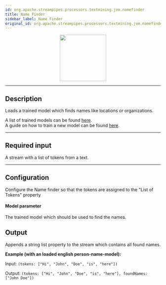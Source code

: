 ```yaml
---
id: org.apache.streampipes.processors.textmining.jvm.namefinder
title: Name Finder
sidebar_label: Name Finder
original_id: org.apache.streampipes.processors.textmining.jvm.namefinder
---
```


<!--
  ~ Licensed to the Apache Software Foundation (ASF) under one or more
  ~ contributor license agreements.  See the NOTICE file distributed with
  ~ this work for additional information regarding copyright ownership.
  ~ The ASF licenses this file to You under the Apache License, Version 2.0
  ~ (the "License"); you may not use this file except in compliance with
  ~ the License.  You may obtain a copy of the License at
  ~
  ~    http://www.apache.org/licenses/LICENSE-2.0
  ~
  ~ Unless required by applicable law or agreed to in writing, software
  ~ distributed under the License is distributed on an "AS IS" BASIS,
  ~ WITHOUT WARRANTIES OR CONDITIONS OF ANY KIND, either express or implied.
  ~ See the License for the specific language governing permissions and
  ~ limitations under the License.
  ~
  -->



<p align="center"> 
    <img src="/docs/img/pipeline-elements/org.apache.streampipes.processors.textmining.jvm.namefinder/icon.png" width="150px;" class="pe-image-documentation"/>
</p>

***

## Description

Loads a trained model which finds names like locations or organizations.

A list of trained models can be found [here](http://opennlp.sourceforge.net/models-1.5/).\
A guide on how to train a new model can be found [here](https://opennlp.apache.org/docs/1.9.1/manual/opennlp.html#tools.namefind.training).

***

## Required input

A stream with a list of tokens from a text.

***

## Configuration

Configure the Name finder so that the tokens are assigned to the "List of Tokens" property

#### Model parameter

The trained model which should be used to find the names.

## Output

Appends a string list property to the stream which contains all found names.

**Example (with an loaded english person-name-model):**

Input: `(tokens: ["Hi", "John", "Doe", "is", "here"])`

Output: `(tokens: ["Hi", "John", "Doe", "is", "here"], foundNames: ["John Doe"])`
